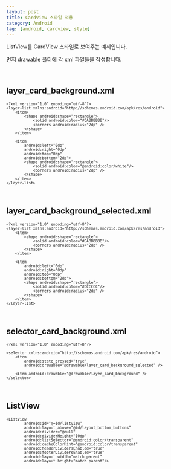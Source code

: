 ```yaml
---
layout: post
title: CardView 스타일 적용
category: Android
tag: [android, cardview, style]
---
```


ListView를 CardView 스타일로 보여주는 예제입니다. 


먼저 drawable 폴더에 각 xml 파일들을 작성합니다.

<br>

## layer_card_background.xml 

<pre class="prettyprint" style="font-size:0.7em;">
&lt;?xml version="1.0" encoding="utf-8"?&gt;
&lt;layer-list xmlns:android="http://schemas.android.com/apk/res/android"&gt;
    &lt;item&gt;
        &lt;shape android:shape="rectangle"&gt;
            &lt;solid android:color="#CABBBBBB"/&gt;
            &lt;corners android:radius="2dp" /&gt;
        &lt;/shape&gt;
    &lt;/item&gt;

    &lt;item
        android:left="0dp"
        android:right="0dp"
        android:top="0dp"
        android:bottom="2dp"&gt;
        &lt;shape android:shape="rectangle"&gt;
            &lt;solid android:color="@android:color/white"/&gt;
            &lt;corners android:radius="2dp" /&gt;
        &lt;/shape&gt;
    &lt;/item&gt;
&lt;/layer-list&gt;
</pre>

<br>

## layer_card_background_selected.xml

<pre class="prettyprint" style="font-size:0.7em;">
&lt;?xml version="1.0" encoding="utf-8"?&gt;
&lt;layer-list xmlns:android="http://schemas.android.com/apk/res/android"&gt;
    &lt;item&gt;
        &lt;shape android:shape="rectangle"&gt;
            &lt;solid android:color="#CABBBBBB"/&gt;
            &lt;corners android:radius="2dp" /&gt;
        &lt;/shape&gt;
    &lt;/item&gt;

    &lt;item
        android:left="0dp"
        android:right="0dp"
        android:top="0dp"
        android:bottom="2dp"&gt;
        &lt;shape android:shape="rectangle"&gt;
            &lt;solid android:color="#CCCCCC"/&gt;
            &lt;corners android:radius="2dp" /&gt;
        &lt;/shape&gt;
    &lt;/item&gt;
&lt;/layer-list&gt;
</pre>

<br>

## selector_card_background.xml

<pre class="prettyprint" style="font-size:0.7em;">
&lt;?xml version="1.0" encoding="utf-8"?&gt;

&lt;selector xmlns:android="http://schemas.android.com/apk/res/android"&gt;
    &lt;item
        android:state_pressed="true"
        android:drawable="@drawable/layer_card_background_selected" /&gt;

    &lt;item android:drawable="@drawable/layer_card_background" /&gt;
&lt;/selector&gt;
</pre>

<br>

## ListView

<pre class="prettyprint" style="font-size:0.7em;">
&lt;ListView
        android:id="@+id/listview"
        android:layout_above="@id/layout_bottom_buttons"
        android:divider="@null"
        android:dividerHeight="10dp"
        android:listSelector="@android:color/transparent"
        android:cacheColorHint="@android:color/transparent"
        android:headerDividersEnabled="true"
        android:footerDividersEnabled="true"
        android:layout_width="match_parent"
        android:layout_height="match_parent"/&gt;
</pre>